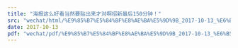 ```yaml
---
title: "海报这么好看当然要贴出来才对啊招新最后150分钟！"
src: "wechat/html/%E9%85%B7%E5%84%BF%E8%AE%BA%E5%9D%9B_2017-10-13_%E6%B5%B7%E6%8A%A5%E8%BF%99%E4%B9%88%E5%A5%BD%E7%9C%8B%E5%BD%93%E7%84%B6%E8%A6%81%E8%B4%B4%E5%87%BA%E6%9D%A5%E6%89%8D%E5%AF%B9%E5%95%8A%E6%8B%9B%E6%96%B0%E6%9C%80%E5%90%8E150%E5%88%86%E9%92%9F%EF%BC%81.html"
date: 2017-10-13
pdf: "wechat/pdf/%E9%85%B7%E5%84%BF%E8%AE%BA%E5%9D%9B_2017-10-13_%E6%B5%B7%E6%8A%A5%E8%BF%99%E4%B9%88%E5%A5%BD%E7%9C%8B%E5%BD%93%E7%84%B6%E8%A6%81%E8%B4%B4%E5%87%BA%E6%9D%A5%E6%89%8D%E5%AF%B9%E5%95%8A%E6%8B%9B%E6%96%B0%E6%9C%80%E5%90%8E150%E5%88%86%E9%92%9F%EF%BC%81.pdf"
---
```

